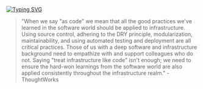 [![Typing SVG](https://readme-typing-svg.herokuapp.com?font=roboto&color=4B5862&size=25&lines=Infrastructure+as+Code+(IaC))](https://git.io/typing-svg)
>"When we say "as code" we mean that all the good practices we've learned in the software world should be applied to infrastructure. Using source control, adhering to the DRY principle, modularization, maintainability, and using automated testing and deployment are all critical practices. Those of us with a deep software and infrastructure background need to empathize with and support colleagues who do not. Saying "treat infrastructure like code" isn't enough; we need to ensure the hard-won learnings from the software world are also applied consistently throughout the infrastructure realm." - ThoughtWorks
